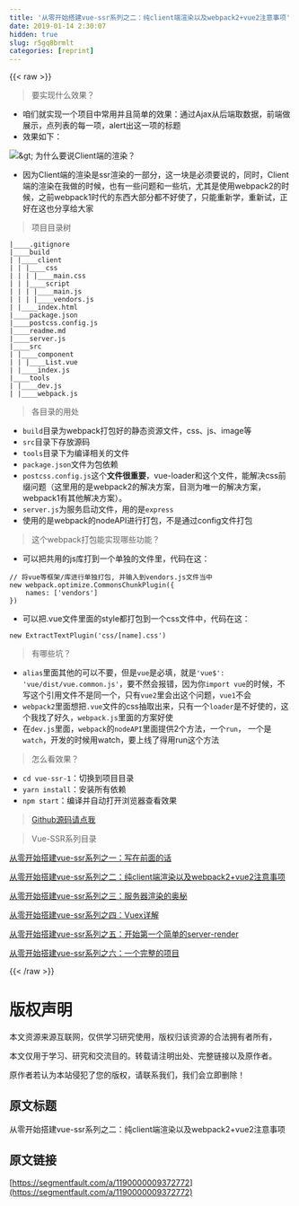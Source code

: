 ```yaml
---
title: '从零开始搭建vue-ssr系列之二：纯client端渲染以及webpack2+vue2注意事项' 
date: 2019-01-14 2:30:07
hidden: true
slug: r5gq8brmlt
categories: [reprint]
---
```


{{< raw >}}

                    
<blockquote>要实现什么效果？</blockquote>
<ul>
<li>咱们就实现一个项目中常用并且简单的效果：通过Ajax从后端取数据，前端做展示，点列表的每一项，alert出这一项的标题</li>
<li>效果如下：</li>
</ul>
<p><span class="img-wrap"><img data-src="/img/bVNuqX?w=1225&amp;h=560" src="https://static.alili.tech/img/bVNuqX?w=1225&amp;h=560" alt="&amp;gt; 为什么要说" title="&amp;gt; 为什么要说" style="cursor: pointer; display: inline;"></span>Client端的渲染？</p>
<ul><li>因为Client端的渲染是ssr渲染的一部分，这一块是必须要说的，同时，Client端的渲染在我做的时候，也有一些问题和一些坑，尤其是使用webpack2的时候，之前webpack1时代的东西大部分都不好使了，只能重新学，重新试，正好在这也分享给大家</li></ul>
<blockquote>项目目录树</blockquote>
<div class="widget-codetool" style="display:none;">
      <div class="widget-codetool--inner">
      <span class="selectCode code-tool" data-toggle="tooltip" data-placement="top" title="" data-original-title="全选"></span>
      <span type="button" class="copyCode code-tool" data-toggle="tooltip" data-placement="top" data-clipboard-text="|____.gitignore
|____build
| |____client
| | |____css
| | | |____main.css
| | |____script
| | | |____main.js
| | | |____vendors.js
| |____index.html
|____package.json
|____postcss.config.js
|____readme.md
|____server.js
|____src
| |____component
| | |____List.vue
| |____index.js
|____tools
| |____dev.js
| |____webpack.js" title="" data-original-title="复制"></span>
      <span type="button" class="saveToNote code-tool" data-toggle="tooltip" data-placement="top" title="" data-original-title="放进笔记"></span>
      </div>
      </div><pre class="hljs gherkin"><code>|<span class="hljs-string">____.gitignore
</span>|____build
|<span class="hljs-string"> </span>|____client
|<span class="hljs-string"> </span>|<span class="hljs-string"> </span>|____css
|<span class="hljs-string"> </span>|<span class="hljs-string"> </span>|<span class="hljs-string"> </span>|<span class="hljs-string">____main.css
</span>|<span class="hljs-string"> </span>|<span class="hljs-string"> </span>|____script
|<span class="hljs-string"> </span>|<span class="hljs-string"> </span>|<span class="hljs-string"> </span>|<span class="hljs-string">____main.js
</span>|<span class="hljs-string"> </span>|<span class="hljs-string"> </span>|<span class="hljs-string"> </span>|<span class="hljs-string">____vendors.js
</span>|<span class="hljs-string"> </span>|<span class="hljs-string">____index.html
</span>|<span class="hljs-string">____package.json
</span>|<span class="hljs-string">____postcss.config.js
</span>|<span class="hljs-string">____readme.md
</span>|<span class="hljs-string">____server.js
</span>|____src
|<span class="hljs-string"> </span>|____component
|<span class="hljs-string"> </span>|<span class="hljs-string"> </span>|<span class="hljs-string">____List.vue
</span>|<span class="hljs-string"> </span>|<span class="hljs-string">____index.js
</span>|____tools
|<span class="hljs-string"> </span>|<span class="hljs-string">____dev.js
</span>|<span class="hljs-string"> </span>|<span class="hljs-string">____webpack.js</span></code></pre>
<blockquote>各目录的用处</blockquote>
<ul>
<li>
<code>build</code>目录为webpack打包好的静态资源文件，css、js、image等</li>
<li>
<code>src</code>目录下存放源码</li>
<li>
<code>tools</code>目录下为编译相关的文件</li>
<li>
<code>package.json</code>文件为包依赖</li>
<li>
<code>postcss.config.js</code>这个<strong>文件很重要</strong>，vue-loader和这个文件，能解决css前缀问题（这里用的是webpack2的解决方案，目测为唯一的解决方案，webpack1有其他解决方案）。</li>
<li>
<code>server.js</code>为服务启动文件，用的是<code>express</code>
</li>
<li>使用的是webpack的nodeAPI进行打包，不是通过config文件打包</li>
</ul>
<blockquote>这个webpack打包能实现哪些功能？</blockquote>
<ul><li>可以把共用的js库打到一个单独的文件里，代码在这：</li></ul>
<div class="widget-codetool" style="display:none;">
      <div class="widget-codetool--inner">
      <span class="selectCode code-tool" data-toggle="tooltip" data-placement="top" title="" data-original-title="全选"></span>
      <span type="button" class="copyCode code-tool" data-toggle="tooltip" data-placement="top" data-clipboard-text="// 将vue等框架/库进行单独打包, 并输入到vendors.js文件当中
new webpack.optimize.CommonsChunkPlugin({
    names: ['vendors']
})" title="" data-original-title="复制"></span>
      <span type="button" class="saveToNote code-tool" data-toggle="tooltip" data-placement="top" title="" data-original-title="放进笔记"></span>
      </div>
      </div><pre class="hljs stylus"><code><span class="hljs-comment">// 将vue等框架/库进行单独打包, 并输入到vendors.js文件当中</span>
new webpack<span class="hljs-selector-class">.optimize</span><span class="hljs-selector-class">.CommonsChunkPlugin</span>({
    names: [<span class="hljs-string">'vendors'</span>]
})</code></pre>
<ul><li>可以把.vue文件里面的style都打包到一个css文件中，代码在这：</li></ul>
<div class="widget-codetool" style="display:none;">
      <div class="widget-codetool--inner">
      <span class="selectCode code-tool" data-toggle="tooltip" data-placement="top" title="" data-original-title="全选"></span>
      <span type="button" class="copyCode code-tool" data-toggle="tooltip" data-placement="top" data-clipboard-text="new ExtractTextPlugin('css/[name].css')" title="" data-original-title="复制"></span>
      <span type="button" class="saveToNote code-tool" data-toggle="tooltip" data-placement="top" title="" data-original-title="放进笔记"></span>
      </div>
      </div><pre class="hljs haxe"><code style="word-break: break-word; white-space: initial;"><span class="hljs-keyword">new</span> <span class="hljs-type">ExtractTextPlugin</span>(<span class="hljs-string">'css/[name].css'</span>)</code></pre>
<blockquote>有哪些坑？</blockquote>
<ul>
<li>
<code>alias</code>里面其他的可以不要，但是<code>vue</code>是必填，就是<code>'vue$': 'vue/dist/vue.common.js'</code>，要不然会报错，因为你<code>import vue</code>的时候，不写这个引用文件不是同一个，只有<code>vue2</code>里会出这个问题，<code>vue1</code>不会</li>
<li>
<code>webpack2</code>里面想把<code>.vue</code>文件的css抽取出来，只有一个<code>loader</code>是不好使的，这个我找了好久，<code>webpack.js</code>里面的方案好使</li>
<li>在<code>dev.js</code>里面，<code>webpack</code>的<code>nodeAPI</code>里面提供2个方法，一个<code>run</code>， 一个是<code>watch</code>，开发的时候用watch，要上线了得用run这个方法</li>
</ul>
<blockquote>怎么看效果？</blockquote>
<ul>
<li>
<code>cd vue-ssr-1</code>：切换到项目目录</li>
<li>
<code>yarn install</code>：安装所有依赖</li>
<li>
<code>npm start</code>：编译并自动打开浏览器查看效果</li>
</ul>
<blockquote><a href="https://github.com/sunhaikuo/vue-ssr-1" rel="nofollow noreferrer" target="_blank">Github源码请点我</a></blockquote>
<blockquote>Vue-SSR系列目录</blockquote>
<p><a href="https://segmentfault.com/a/1190000009352740">从零开始搭建vue-ssr系列之一：写在前面的话</a></p>
<p><a href="https://segmentfault.com/a/1190000009372772" target="_blank">从零开始搭建vue-ssr系列之二：纯client端渲染以及webpack2+vue2注意事项</a></p>
<p><a href="https://segmentfault.com/a/1190000009373793">从零开始搭建vue-ssr系列之三：服务器渲染的奥秘</a></p>
<p><a href="https://segmentfault.com/a/1190000009452832" target="_blank">从零开始搭建vue-ssr系列之四：Vuex详解</a></p>
<p><a href="https://segmentfault.com/a/1190000009510509">从零开始搭建vue-ssr系列之五：开始第一个简单的server-render</a></p>
<p><a href="https://segmentfault.com/a/1190000009554693" target="_blank">从零开始搭建vue-ssr系列之六：一个完整的项目</a></p>

                
{{< /raw >}}

# 版权声明
本文资源来源互联网，仅供学习研究使用，版权归该资源的合法拥有者所有，

本文仅用于学习、研究和交流目的。转载请注明出处、完整链接以及原作者。

原作者若认为本站侵犯了您的版权，请联系我们，我们会立即删除！

## 原文标题
从零开始搭建vue-ssr系列之二：纯client端渲染以及webpack2+vue2注意事项

## 原文链接
[https://segmentfault.com/a/1190000009372772](https://segmentfault.com/a/1190000009372772)

